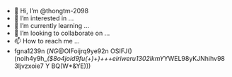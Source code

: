 - 👋 Hi, I’m @thongtm-2098
- 👀 I’m interested in ...
- 🌱 I’m currently learning ...
- 💞️ I’m looking to collaborate on ...
- 📫 How to reach me ...
- fgna1239n (*NG*@OIFoijrq9ye92n OSIFJ()(noih4y9h_*_($8o4joid9fu_(_+_)+)+++eiriweru1302lkmY*YWEL98yKJNhihv983ljvzxoie7 Y BQ(W*&YE)))

<!---
thongtm-2098/thongtm-2098 is a ✨ special ✨ repository because its `README.md` (this file) appears on your GitHub profile.
You can click the Preview link to take a look at your changes.
--->
